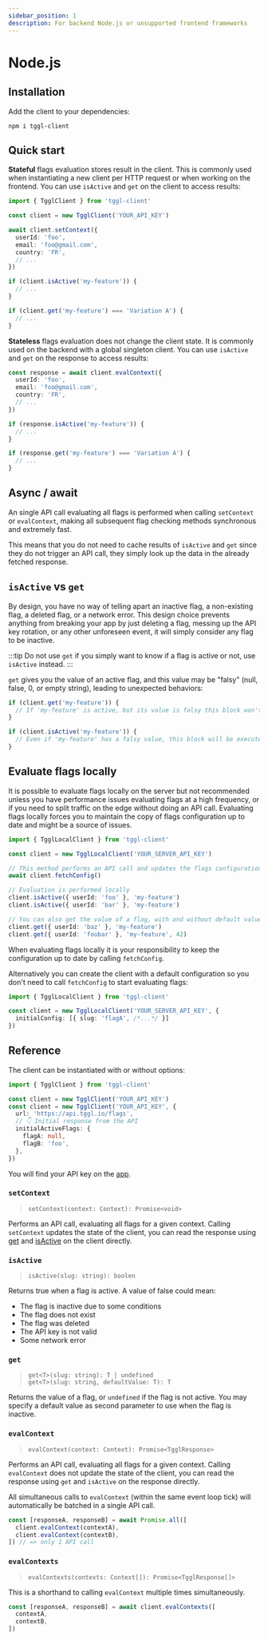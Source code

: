 ```yaml
---
sidebar_position: 1
description: For backend Node.js or unsupported frontend frameworks
---
```


# Node.js
## Installation
Add the client to your dependencies:
```
npm i tggl-client
```

## Quick start

**Stateful** flags evaluation stores result in the client.
This is commonly used when instantiating a new client per HTTP request or when working on the frontend.
You can use `isActive` and `get` on the client to access results:

```ts
import { TgglClient } from 'tggl-client'

const client = new TgglClient('YOUR_API_KEY')

await client.setContext({
  userId: 'foo',
  email: 'foo@gmail.com',
  country: 'FR',
  // ...
})

if (client.isActive('my-feature')) {
  // ...
}

if (client.get('my-feature') === 'Variation A') {
  // ...
}
```
**Stateless** flags evaluation does not change the client state.
It is commonly used on the backend with a global singleton client.
You can use `isActive` and `get` on the response to access results:

```ts
const response = await client.evalContext({
  userId: 'foo',
  email: 'foo@gmail.com',
  country: 'FR',
  // ...
})

if (response.isActive('my-feature')) {
  // ...
}

if (response.get('my-feature') === 'Variation A') {
  // ...
}
```

## Async / await
An single API call evaluating all flags is performed when calling
`setContext` or `evalContext`,
making all subsequent flag checking methods synchronous and extremely fast.

This means that you do not need to cache results of `isActive` and `get` since
they do not trigger an API call, they simply look up the data in the already fetched response.

## `isActive` vs `get`

By design, you have no way of telling apart an inactive flag, a non-existing flag, a deleted flag, or a network error. 
This design choice prevents anything from breaking your
app by just deleting a flag, messing up the API key rotation, or any other unforeseen event, it will simply consider any flag to be inactive.

:::tip
Do not use `get` if you simply want to know if a flag is active or not, use `isActive` instead.
:::

`get` gives you the value of an active flag, and this value may be "falsy" (null, false, 0, or empty string), leading to unexpected behaviors:

```typescript
if (client.get('my-feature')) {
  // If 'my-feature' is active, but its value is falsy this block won't be executed
}

if (client.isActive('my-feature')) {
  // Even if 'my-feature' has a falsy value, this block will be executed
}
```

## Evaluate flags locally

It is possible to evaluate flags locally on the server but not recommended unless you have performance issues evaluating flags at a high frequency, or if you need to split traffic on the edge without doing an API call.
Evaluating flags locally forces you to maintain the copy of flags configuration up to date and might be a source of issues.

```ts
import { TgglLocalClient } from 'tggl-client'

const client = new TgglLocalClient('YOUR_SERVER_API_KEY')

// This method performs an API call and updates the flags configuration
await client.fetchConfig()

// Evaluation is performed locally
client.isActive({ userId: 'foo' }, 'my-feature')
client.isActive({ userId: 'bar' }, 'my-feature')

// You can also get the value of a flag, with and without default value
client.get({ userId: 'baz' }, 'my-feature')
client.get({ userId: 'foobar' }, 'my-feature', 42)
```
When evaluating flags locally it is your responsibility to keep the configuration up to date by calling `fetchConfig`. 

Alternatively you can create the client with a default configuration so you don't need to call `fetchConfig` to start evaluating flags:
```ts
import { TgglLocalClient } from 'tggl-client'

const client = new TgglLocalClient('YOUR_SERVER_API_KEY', { 
  initialConfig: [{ slug: 'flagA', /*...*/ }] 
})
```

## Reference

The client can be instantiated with or without options:
```ts
import { TgglClient } from 'tggl-client'

const client = new TgglClient('YOUR_API_KEY')
const client = new TgglClient('YOUR_API_KEY', { 
  url: 'https://api.tggl.io/flags',
  // 👇 Initial response from the API
  initialActiveFlags: {
    flagA: null,
    flagB: 'foo',
  }, 
})
```

You will find your API key on the [app](https://app.tggl.io/projects/app/api-keys). 

### `setContext`
> `setContext(context: Context): Promise<void>`

Performs an API call, evaluating all flags for a given context.
Calling `setContext` updates the state of the client, you can read the response using [get](#get) and [isActive](#isactive) on the client directly.

### `isActive`
>`isActive(slug: string): boolen`

Returns true when a flag is active. A value of false could mean:
- The flag is inactive due to some conditions
- The flag does not exist
- The flag was deleted
- The API key is not valid
- Some network error

### `get`
> `get<T>(slug: string): T | undefined`<br/>
> `get<T>(slug: string, defaultValue: T): T`

Returns the value of a flag, or `undefined` if the flag is not active.
You may specify a default value as second parameter to use when the flag is inactive.

### `evalContext`
> `evalContext(context: Context): Promise<TgglResponse>`

Performs an API call, evaluating all flags for a given context.
Calling `evalContext` does not update the state of the client, 
you can read the response using `get` and `isActive` on the response directly.

All simultaneous calls to `evalContext` (within the same event loop tick) 
will automatically be batched in a single API call.

```ts
const [responseA, responseB] = await Promise.all([
  client.evalContext(contextA),
  client.evalContext(contextB),
]) // => only 1 API call
```
### `evalContexts`
> `evalContexts(contexts: Context[]): Promise<TgglResponse[]>`

This is a shorthand to calling `evalContext` multiple times simultaneously.

```ts
const [responseA, responseB] = await client.evalContexts([
  contextA,
  contextB,
])
```